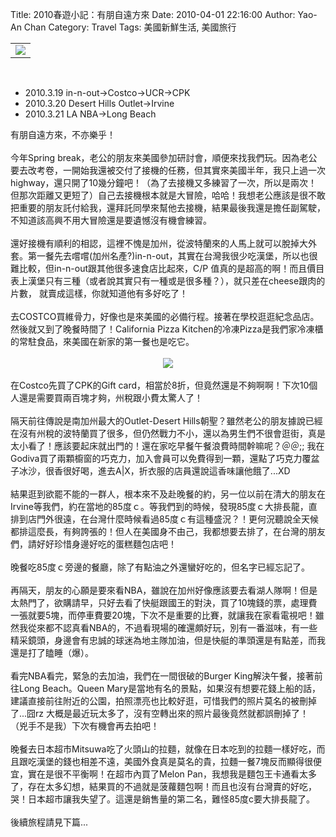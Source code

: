 Title: 2010春遊小記：有朋自遠方來
Date: 2010-04-01 22:16:00
Author: Yao-An Chan
Category: Travel
Tags: 美國新鮮生活, 美國旅行


<div class='post'>
<table style="width: auto; text-align: left; margin-left: auto; margin-right: auto;"><tbody><tr><td><a href="http://picasaweb.google.com/lh/photo/tiQQ1cm8bXf8tn9JkyIAAQ?feat=embedwebsite"><img src="http://lh5.ggpht.com/_mvtDPM7iODU/S6SAtIrQY7I/AAAAAAAAGmI/5LJOLk2NYHs/s400/YAN_7743.JPG" /></a></td></tr></tbody></table><br /><ul><li>2010.3.19  in-n-out->Costco->UCR->CPK</li><li>2010.3.20 Desert Hills Outlet->Irvine</li><li>2010.3.21  LA NBA->Long Beach</li></ul>有朋自遠方來，不亦樂乎！<br /><br />今年Spring break，老公的朋友來美國參加研討會，順便來找我們玩。因為老公要去改考卷，一開始我還被交付了接機的任務，但其實來美國半年，我只上過一次highway，還只開了10幾分鐘吧！（為了去接機又多練習了一次，所以是兩次！但那次距離又更短了）自己去接機根本就是大冒險，哈哈！我想老公應該是很不敢把重要的朋友託付給我，還拜託同學來幫他去接機，結果最後我還是擔任副駕駛，不知道該高興不用大冒險還是要遺憾沒有機會練習。<br /><br />還好接機有順利的相認，這裡不愧是加州，從波特蘭來的人馬上就可以脫掉大外套。第一餐先去嚐嚐(加州名產?)in-n-out，其實在台灣我很少吃漢堡，所以也很難比較，但in-n-out跟其他很多速食店比起來，C/P 值真的是超高的啊！而且價目表上漢堡只有三種（或者說其實只有一種或是很多種？），就只差在cheese跟肉的片數， 就賣成這樣，你就知道他有多好吃了！<br /><br />去COSTCO買維骨力，好像也是來美國的必備行程。接著在學校逛逛紀念品店。然後就又到了晚餐時間了！California Pizza Kitchen的冷凍Pizza是我們家冷凍櫃的常駐食品，來美國在新家的第一餐也是吃它。<br /><br /><div style="text-align: center;"><a href="http://picasaweb.google.com/lh/photo/jb9In8IwN_9N6hW8a26Jkg?feat=embedwebsite"><img src="http://lh5.ggpht.com/_mvtDPM7iODU/S6SCPnSK5WI/AAAAAAAAGnc/_baYSVuV5OY/s400/YAN_7778.JPG" /></a><br /></div><br />在Costco先買了CPK的Gift card，相當於8折，但竟然還是不夠啊啊！下次10個人還是需要買兩百塊才夠，州稅跟小費太驚人了！<br /><br />隔天前往傳說是南加州最大的Outlet-Desert Hills朝聖？雖然老公的朋友據說已經在沒有州稅的波特蘭買了很多，但仍然戰力不小，還以為男生們不很會逛街，真是太小看了！應該要起床就出門的！還在家吃早餐午餐浪費時間幹嘛呢？＠＠;; 我在Godiva買了兩顆櫥窗的巧克力，加入會員可以免費得到一顆，還點了巧克力覆盆子冰沙，很香很好喝，進去A|X，折衣服的店員還說這香味讓他餓了...XD<br /><br />結果逛到欲罷不能的一群人，根本來不及赴晚餐的約，另一位以前在清大的朋友在Irvine等我們，約在當地的85度ｃ。等我們到的時候，發現85度ｃ大排長龍，直排到店門外很遠，在台灣什麼時候看過85度ｃ有這種盛況？！更何況聽說全天候都排這麼長，有夠誇張的！但人在美國身不由己，我都想要去排了，在台灣的朋友們，請好好珍惜身邊好吃的蛋糕麵包店吧！<br /><br />晚餐吃85度ｃ旁邊的餐廳，除了有點油之外還蠻好吃的，但名字已經忘記了。<br /><br />再隔天，朋友的心願是要來看NBA，雖說在加州好像應該要去看湖人隊啊！但是太熱門了，欲購請早，只好去看了快艇跟國王的對決，買了10塊錢的票，處理費一張就要5塊，而停車費要20塊，下次不是重要的比賽，就讓我在家看電視吧！雖然我從來都不認真看NBA的，不過看現場的確還頗好玩，別有一番滋味，有一些精采鏡頭，身邊會有忠誠的球迷為地主隊加油，但是快艇的準頭還是有點差，而我還是打了瞌睡（爆）。<br /><br />看完NBA看完，緊急的去加油，我們在一間很破的Burger King解決午餐，接著前往Long Beach。Queen Mary是當地有名的景點，如果沒有想要花錢上船的話，建議直接前往附近的公園，拍照漂亮也比較好逛，可惜我們的照片莫名的被刪掉了...囧rz 大概是最近玩太多了，沒有空轉出來的照片最後竟然就都誤刪掉了！（兇手不是我）下次有機會再去拍吧！<br /><br />晚餐去日本超市Mitsuwa吃了火頭山的拉麵，就像在日本吃到的拉麵一樣好吃，而且跟吃漢堡的錢也相差不遠，美國外食真是莫名的貴，拉麵一餐7塊反而顯得很便宜，實在是很不平衡啊！在超市內買了Melon Pan，我想我是麵包王卡通看太多了，存在太多幻想，結果買的不過就是菠蘿麵包啊！而且也沒有台灣賣的好吃，哭！日本超市讓我失望了。這還是銷售量的第二名，難怪85度c要大排長龍了。<br /><br />後續旅程請見下篇...</div>
